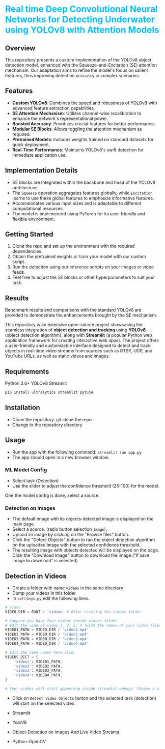 # <span style="color:deepskyblue"> Real time Deep Convolutional Neural Networks for Detecting Underwater using YOLOv8 with Attention Models </span>

## Overview
This repository presents a custom implementation of the YOLOv8 object detection model, enhanced with the Squeeze-and-Excitation (SE) attention mechanism. Our adaptation aims to refine the model's focus on salient features, thus improving detection accuracy in complex scenarios.

## Features

- **Custom YOLOv8**: Combines the speed and robustness of YOLOv8 with advanced feature extraction capabilities.
- **SE Attention Mechanism**: Utilizes channel-wise recalibration to enhance the network's representational power.
- **Boosted Accuracy**: Prioritizes crucial features for better performance.
- **Modular SE Blocks**: Allows toggling the attention mechanism as required.
- **Pretrained Models**: Includes weights trained on standard datasets for quick deployment.
- **Real-Time Performance**: Maintains YOLOv8's swift detection for immediate application use.

## Implementation Details

- SE blocks are integrated within the backbone and head of the YOLOv8 architecture.
- The `Squeeze` operation aggregates features globally, while `Excitation` learns to use these global features to emphasize informative features.
- Accommodates various input sizes and is adaptable to different computational resources.
- The model is implemented using PyTorch for its user-friendly and flexible environment.

## Getting Started

1. Clone the repo and set up the environment with the required dependencies.
2. Obtain the pretrained weights or train your model with our custom script.
3. Run the detection using our inference scripts on your images or video feeds.
4. Feel free to adjust the SE blocks or other hyperparameters to suit your task.

## Results

Benchmark results and comparisons with the standard YOLOv8 are provided to demonstrate the enhancements brought by the SE mechanism.

This repository is an extensive open-source project showcasing the seamless integration of **object detection and tracking** using **YOLOv8** (object detection algorithm), along with **Streamlit** (a popular Python web application framework for creating interactive web apps). The project offers a user-friendly and customizable interface designed to detect and track objects in real-time video streams from sources such as RTSP, UDP, and YouTube URLs, as well as static videos and images.




## Requirements

Python 3.6+
YOLOv8
Streamlit

```bash
pip install ultralytics streamlit pytube
```

## Installation

- Clone the repository: git clone the repo
- Change to the repository directory

## Usage

- Run the app with the following command: `streamlit run app.py`
- The app should open in a new browser window.

### ML Model Config

- Select task (Detection)
- Use the slider to adjust the confidence threshold (25-100) for the model.

One the model config is done, select a source.

### Detection on images

- The default image with its objects-detected image is displayed on the main page.
- Select a source. (radio button selection `Image`).
- Upload an image by clicking on the "Browse files" button.
- Click the "Detect Objects" button to run the object detection algorithm on the uploaded image with the selected confidence threshold.
- The resulting image with objects detected will be displayed on the page. Click the "Download Image" button to download the image.("If save image to download" is selected)

## Detection in Videos

- Create a folder with name `videos` in the same directory
- Dump your videos in this folder
- In `settings.py` edit the following lines.

```python
# video
VIDEO_DIR = ROOT / 'videos' # After creating the videos folder

# Suppose you have four videos inside videos folder
# Edit the name of video_1, 2, 3, 4 (with the names of your video files) 
VIDEO1_PATH = VIDEO_DIR / 'video1.mp4' 
VIDEO2_PATH = VIDEO_DIR / 'video2.mp4'
VIDEO3_PATH = VIDEO_DIR / 'video3.mp4'
VIDEO4_PATH = VIDEO_DIR / 'video4.mp4'

# Edit the same names here also.
VIDEOS_DICT = {
    'video1': VIDEO1_PATH,
    'video2': VIDEO2_PATH,
    'video3': VIDEO3_PATH,
    'video4': VIDEO4_PATH,
}

# Your videos will start appearing inside streamlit webapp 'Choose a video'.
```

- Click on `Detect Video Objects` button and the selected task (detection) will start on the selected video.


- Streamlit
- YoloV8
- Object-Detection on Images And Live Video Streams
- Python-OpenCV

